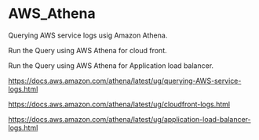 # AWS_Athena

Querying AWS service logs usig Amazon Athena.

Run the Query using AWS Athena for cloud front.

Run the Query using AWS Athena for Application load balancer.


https://docs.aws.amazon.com/athena/latest/ug/querying-AWS-service-logs.html


https://docs.aws.amazon.com/athena/latest/ug/cloudfront-logs.html


https://docs.aws.amazon.com/athena/latest/ug/application-load-balancer-logs.html


